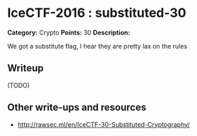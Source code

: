 # IceCTF-2016 : substituted-30

**Category:** Crypto
**Points:** 30
**Description:**

We got a substitute flag, I hear they are pretty lax on the rules

## Writeup

(TODO)

## Other write-ups and resources

* http://rawsec.ml/en/IceCTF-30-Substituted-Cryptography/

